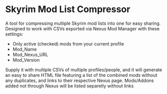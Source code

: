 # Skyrim Mod List Compressor
A tool for compressing multiple Skyrim mod lists into one for easy sharing.
Designed to work with CSVs exported via Nexus Mod Manager with these settings:
- Only active (checked) mods from your current profile
- Mod_Name
- Mod_Nexus_URL
- Mod_Version

Supply it with multiple CSVs of multiple profiles/people, and it will generate an easy to share HTML file featuring a list of the combined mods without any duplicates, and links to their respective Nexus page.
Mods/Addons added not through Nexus will be listed separetly without links